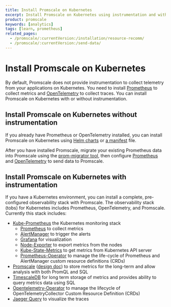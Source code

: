 ```yaml
---
title: Install Promscale on Kubernetes
excerpt: Install Promscale on Kubernetes using instrumentation and without using instrumentation
product: promscale
keywords: [analytics]
tags: [learn, prometheus]
related_pages:
  - /promscale/:currentVersion:/installation/resource-recomm/
  - /promscale/:currentVersion:/send-data/
---
```


# Install Promscale on Kubernetes
By default, Promscale does not provide instrumentation to collect telemetry
from your applications on Kubernetes. You need to install 
[Prometheus][prometheus-install] to collect metrics and 
[OpenTelemetry][otel] to collect traces.
You can install Promscale on Kubernetes with or without instrumentation.

## Install Promscale on Kubernetes without instrumentation
If you already have Prometheus or OpenTelemetry installed, you can install Promscale
on Kubernetes using [Helm charts][promscale-install-helm] or 
[a manifest][promscale-install-k8s-manifest] file.

After you have installed Promscale, migrate your existing Prometheus data into
Promscale using the [prom-migrator tool][promscale-install-prom-migrator], then
configure [Prometheus][config-prometheus] and [OpenTelemetry][config-otel] to
send data to Promscale.

## Install Promscale on Kubernetes with instrumentation
If you have a Kubernetes environment, you can install a complete, pre-configured
observability stack with Promscale. The observability stack (tobs) for
Kubernetes includes Prometheus, OpenTelemetry, and Promscale.
Currently this stack includes:

*   [Kube-Prometheus][kube-prometheus] the Kubernetes monitoring stack
    *   [Prometheus][prometheus] to collect metrics
    *   [AlertManager][alert-manager] to trigger the alerts
    *   [Grafana][grafana] for visualization
    *   [Node-Exporter][node-exporter] to export metrics from the nodes
    *   [Kube-State-Metrics][kube-state-metrics] to get metrics from Kubernetes
        API server
    *   [Prometheus-Operator][prometheus-operator] to manage the life-cycle of
        Prometheus and AlertManager custom resource definitions (CRDs)
*   [Promscale][promscale] ([design doc][design-doc]) to store metrics for the
    long-term and allow analysis with both PromQL and SQL
*   [TimescaleDB][timescaledb] for long term storage of metrics and provides
    ability to query metrics data using SQL
*   [Opentelemetry-Operator][opentelemetry-operator] to manage the lifecycle of       
    OpenTelemetryCollector Custom Resource Definition (CRDs)
*   [Jaeger Query][jaeger-query] to visualize the traces

[alert-manager]: https://github.com/prometheus/alertmanager#alertmanager-
[design-doc]: https://docs.google.com/document/d/1e3mAN3eHUpQ2JHDvnmkmn_9rFyqyYisIgdtgd3D1MHA/edit?usp=sharing
[grafana]: https://github.com/grafana/grafana
[jaeger-query]: https://github.com/jaegertracing/jaeger
[kube-prometheus]: https://github.com/prometheus-operator/kube-prometheus#kube-prometheus
[kube-state-metrics]: https://github.com/kubernetes/kube-state-metrics
[node-exporter]: https://github.com/prometheus/node_exporter
[opentelemetry-operator]: https://github.com/open-telemetry/opentelemetry-operator#opentelemetry-operator-for-kubernetes
[prometheus]: https://github.com/prometheus/prometheus
[prometheus-operator]: https://github.com/prometheus-operator/prometheus-operator#prometheus-operator
[promscale]: https://github.com/timescale/promscale
[timescaledb]: https://github.com/timescale/timescaledb
[helm-charts]: /promscale/:currentVersion:/installation/kubernetes/helm
[manifest-file]: /promscale/:currentVersion:/installation/kubernetes/manifest
[config-otel]: /promscale/:currentVersion:/send-data/opentelemetry/
[config-prometheus]: /promscale/:currentVersion:/send-data/prometheus/
[otel]: https://opentelemetry.io/docs/
[prometheus-install]: https://prometheus.io/docs/prometheus/latest/installation/
[promscale-install-docker]: /promscale/:currentVersion:/installation/docker/
[promscale-install-helm]: https://docs.timescale.com/promscale/latest/installation/kubernetes/#install-promscale-with-helm
[promscale-install-k8s-manifest]: /promscale/:currentVersion:/installation/kubernetes/#install-promscale-with-a-manifest-file
[promscale-install-prom-migrator]: /promscale/:currentVersion:/guides/prom-migrator/
[promscale-install-source]: /promscale/:currentVersion:/installation/binary/
